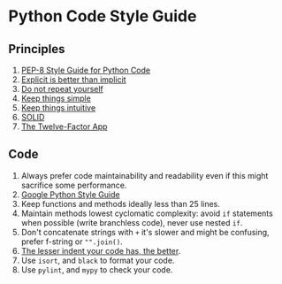 # Python Code Style Guide

## Principles

1. [PEP-8 Style Guide for Python Code](https://www.python.org/dev/peps/pep-0008/)
1. [Explicit is better than implicit](https://www.python.org/dev/peps/pep-0020/)
1. [Do not repeat yourself](https://en.wikipedia.org/wiki/Don%27t_repeat_yourself)
1. [Keep things simple](https://en.wikipedia.org/wiki/KISS_principle)
1. [Keep things intuitive](https://en.wikipedia.org/wiki/Principle_of_least_astonishment)
2. [SOLID](https://en.wikipedia.org/wiki/SOLID)
3. [The Twelve-Factor App](https://12factor.net/)

## Code

1. Always prefer code maintainability and readability even if this might sacrifice some performance.
1. [Google Python Style Guide](https://google.github.io/styleguide/pyguide.html)
1. Keep functions and methods ideally less than 25 lines.
1. Maintain methods lowest cyclomatic complexity: avoid `if` statements when possible (write branchless code), never use nested `if`.
1. Don't concatenate strings with `+` it's slower and might be confusing, prefer f-string or `"".join()`.
1. [The lesser indent your code has, the better](https://www.youtube.com/watch?v=CFRhGnuXG-4). 
1. Use `isort`, and `black` to format your code.
1. Use `pylint`, and `mypy` to check your code.


